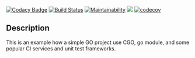 [![Codacy Badge](https://api.codacy.com/project/badge/Grade/b12d443bca14495f8b8085763c95ab21)](https://app.codacy.com/manual/sangshuduo/cgo_ci_helloworld?utm_source=github.com&utm_medium=referral&utm_content=sangshuduo/cgo_ci_helloworld&utm_campaign=Badge_Grade_Dashboard)
[![Build Status](https://travis-ci.org/sangshuduo/cgo_ci_helloworld.svg?branch=develop)](https://travis-ci.org/sangshuduo/cgo_ci_helloworld)
[![Maintainability](https://api.codeclimate.com/v1/badges/da38aa4a21725ecfd609/maintainability)](https://codeclimate.com/github/sangshuduo/cgo_ci_helloworld/maintainability)
<a href="https://codeclimate.com/github/sangshuduo/cgo_ci_helloworld/test_coverage"><img src="https://api.codeclimate.com/v1/badges/da38aa4a21725ecfd609/test_coverage" /></a>
[![codecov](https://codecov.io/gh/sangshuduo/cgo_ci_helloworld/branch/develop/graph/badge.svg)](https://codecov.io/gh/sangshuduo/cgo_ci_helloworld)

## Description

This is an example how a simple GO project use CGO, go module, and some popular CI services and unit test frameworks.
